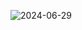 ![2024-06-29](https://github.com/Andrew1929/landing_shop_page/assets/108069918/1206367b-37f6-4e9c-8c5a-9f1af9e076ea)
